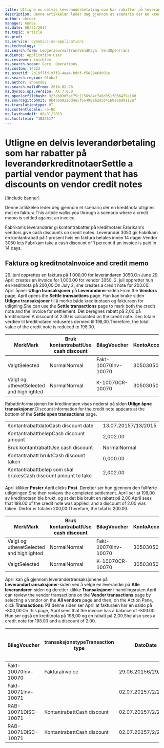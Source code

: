 ```yaml
---
title: Utligne en delvis leverandørbetaling som har rabatter på leverandørkreditnotaer
description: Denne artikkelen leder deg gjennom et scenario der en kreditnota utlignes mot en faktura.
author: abruer
manager: AnnBe
ms.date: 08/22/2017
ms.topic: article
ms.prod: ''
ms.service: dynamics-ax-applications
ms.technology: ''
ms.search.form: LedgerJournalTransVendPaym, VendOpenTrans
audience: Application User
ms.reviewer: roschlom
ms.search.scope: Core, Operations
ms.custom: 14222
ms.assetid: 2b19f7fd-9ff9-4ee4-bddf-f582946d008e
ms.search.region: Global
ms.author: shpandey
ms.search.validFrom: 2016-02-28
ms.dyn365.ops.version: AX 7.0.0
ms.openlocfilehash: 923ab0305ac75c1156984c7a6d051f036479a16d
ms.sourcegitcommit: 8b4b6a9226d4e5f66498ab2a5b4160e26dd112af
ms.translationtype: HT
ms.contentlocale: nb-NO
ms.lasthandoff: 08/01/2019
ms.locfileid: "1834517"
---
```

# <a name="settle-a-partial-vendor-payment-that-has-discounts-on-vendor-credit-notes"></a><span data-ttu-id="a62fa-103">Utligne en delvis leverandørbetaling som har rabatter på leverandørkreditnotaer</span><span class="sxs-lookup"><span data-stu-id="a62fa-103">Settle a partial vendor payment that has discounts on vendor credit notes</span></span>

[!include [banner](../includes/banner.md)]

<span data-ttu-id="a62fa-104">Denne artikkelen leder deg gjennom et scenario der en kreditnota utlignes mot en faktura.</span><span class="sxs-lookup"><span data-stu-id="a62fa-104">This article walks you through a scenario where a credit memo is settled against an invoice.</span></span>

<span data-ttu-id="a62fa-105">Fabrikams leverandører gi kontantrabatter på kreditnotaer.</span><span class="sxs-lookup"><span data-stu-id="a62fa-105">Fabrikam’s vendors give cash discounts on credit notes.</span></span> <span data-ttu-id="a62fa-106">Leverandør 3050 gir Fabrikam en kontantrabatt på 1 prosent hvis en faktura betales innen 14 dager.</span><span class="sxs-lookup"><span data-stu-id="a62fa-106">Vendor 3050 lets Fabrikam take a cash discount of 1 percent if an invoice is paid in 14 days.</span></span>

## <a name="invoice-and-credit-memo"></a><span data-ttu-id="a62fa-107">Faktura og kreditnota</span><span class="sxs-lookup"><span data-stu-id="a62fa-107">Invoice and credit memo</span></span>
<span data-ttu-id="a62fa-108">29. juni opprettes en faktura på 1 000,00 for leverandøren 3050.</span><span class="sxs-lookup"><span data-stu-id="a62fa-108">On June 29, April creates an invoice for 1,000.00 for vendor 3050.</span></span> <span data-ttu-id="a62fa-109">2. juli oppretter hun en kreditnota på 200,00.</span><span class="sxs-lookup"><span data-stu-id="a62fa-109">On July 2, she creates a credit note for 200.00.</span></span> <span data-ttu-id="a62fa-110">April åpner **Utlign transaksjoner** på **Leverandører**-siden.</span><span class="sxs-lookup"><span data-stu-id="a62fa-110">From the **Vendors** page, April opens the **Settle transactions** page.</span></span> <span data-ttu-id="a62fa-111">Hun kan bruke siden **Utligne transaksjoner** til å merke både kreditnotaen og fakturaen for utligning.</span><span class="sxs-lookup"><span data-stu-id="a62fa-111">She can use the **Settle transactions** page to mark both the credit note and the invoice for settlement.</span></span> <span data-ttu-id="a62fa-112">Det beregnes rabatt på 2,00 på kreditnotaen.</span><span class="sxs-lookup"><span data-stu-id="a62fa-112">A discount of 2.00 is calculated on the credit note.</span></span> <span data-ttu-id="a62fa-113">Den totale verdien til kreditnotaen reduseres dermed til 198,00.</span><span class="sxs-lookup"><span data-stu-id="a62fa-113">Therefore, the total value of the credit note is reduced to 198.00.</span></span>

| <span data-ttu-id="a62fa-114">Merk</span><span class="sxs-lookup"><span data-stu-id="a62fa-114">Mark</span></span>                     | <span data-ttu-id="a62fa-115">Bruk kontantrabatt</span><span class="sxs-lookup"><span data-stu-id="a62fa-115">Use cash discount</span></span> | <span data-ttu-id="a62fa-116">Bilag</span><span class="sxs-lookup"><span data-stu-id="a62fa-116">Voucher</span></span>   | <span data-ttu-id="a62fa-117">Konto</span><span class="sxs-lookup"><span data-stu-id="a62fa-117">Account</span></span> | <span data-ttu-id="a62fa-118">Dato</span><span class="sxs-lookup"><span data-stu-id="a62fa-118">Date</span></span>      | <span data-ttu-id="a62fa-119">Forfallsdato</span><span class="sxs-lookup"><span data-stu-id="a62fa-119">Due date</span></span>  | <span data-ttu-id="a62fa-120">Faktura</span><span class="sxs-lookup"><span data-stu-id="a62fa-120">Invoice</span></span> | <span data-ttu-id="a62fa-121">Beløp i transaksjonsvaluta</span><span class="sxs-lookup"><span data-stu-id="a62fa-121">Amount in transaction currency</span></span> | <span data-ttu-id="a62fa-122">Valuta</span><span class="sxs-lookup"><span data-stu-id="a62fa-122">Currency</span></span> | <span data-ttu-id="a62fa-123">Beløp som skal utlignes</span><span class="sxs-lookup"><span data-stu-id="a62fa-123">Amount to settle</span></span> |
|--------------------------|-------------------|-----------|---------|-----------|-----------|---------|--------------------------------|----------|------------------|
| <span data-ttu-id="a62fa-124">Valgt</span><span class="sxs-lookup"><span data-stu-id="a62fa-124">Selected</span></span>                 | <span data-ttu-id="a62fa-125">Normal</span><span class="sxs-lookup"><span data-stu-id="a62fa-125">Normal</span></span>            | <span data-ttu-id="a62fa-126">Fakt-10070</span><span class="sxs-lookup"><span data-stu-id="a62fa-126">Inv-10070</span></span> | <span data-ttu-id="a62fa-127">3050</span><span class="sxs-lookup"><span data-stu-id="a62fa-127">3050</span></span>    | <span data-ttu-id="a62fa-128">29.06.2015</span><span class="sxs-lookup"><span data-stu-id="a62fa-128">6/29/2015</span></span> | <span data-ttu-id="a62fa-129">29.07.2015</span><span class="sxs-lookup"><span data-stu-id="a62fa-129">7/29/2015</span></span> | <span data-ttu-id="a62fa-130">10070</span><span class="sxs-lookup"><span data-stu-id="a62fa-130">10070</span></span>   | <span data-ttu-id="a62fa-131">-1 000,00</span><span class="sxs-lookup"><span data-stu-id="a62fa-131">-1,000.00</span></span>                      | <span data-ttu-id="a62fa-132">USD</span><span class="sxs-lookup"><span data-stu-id="a62fa-132">USD</span></span>      | <span data-ttu-id="a62fa-133">-990,00</span><span class="sxs-lookup"><span data-stu-id="a62fa-133">-990.00</span></span>          |
| <span data-ttu-id="a62fa-134">Valgt og uthevet</span><span class="sxs-lookup"><span data-stu-id="a62fa-134">Selected and highlighted</span></span> | <span data-ttu-id="a62fa-135">Normal</span><span class="sxs-lookup"><span data-stu-id="a62fa-135">Normal</span></span>            | <span data-ttu-id="a62fa-136">K-10070</span><span class="sxs-lookup"><span data-stu-id="a62fa-136">CR-10070</span></span>  | <span data-ttu-id="a62fa-137">3050</span><span class="sxs-lookup"><span data-stu-id="a62fa-137">3050</span></span>    | <span data-ttu-id="a62fa-138">02.07.2015</span><span class="sxs-lookup"><span data-stu-id="a62fa-138">7/2/2015</span></span>  | <span data-ttu-id="a62fa-139">29.07.2015</span><span class="sxs-lookup"><span data-stu-id="a62fa-139">7/29/2015</span></span> |         | <span data-ttu-id="a62fa-140">200,00</span><span class="sxs-lookup"><span data-stu-id="a62fa-140">200.00</span></span>                         | <span data-ttu-id="a62fa-141">USD</span><span class="sxs-lookup"><span data-stu-id="a62fa-141">USD</span></span>      | <span data-ttu-id="a62fa-142">198,00</span><span class="sxs-lookup"><span data-stu-id="a62fa-142">198.00</span></span>           |

<span data-ttu-id="a62fa-143">Rabattinformasjonen for kreditnotaen vises nederst på siden **Utlign åpne transaksjoner**.</span><span class="sxs-lookup"><span data-stu-id="a62fa-143">Discount information for the credit note appears at the bottom of the **Settle open transactions** page.</span></span>

|                              |           |
|------------------------------|-----------|
| <span data-ttu-id="a62fa-144">Kontantrabattdato</span><span class="sxs-lookup"><span data-stu-id="a62fa-144">Cash discount date</span></span>           | <span data-ttu-id="a62fa-145">13.07.2015</span><span class="sxs-lookup"><span data-stu-id="a62fa-145">7/13/2015</span></span> |
| <span data-ttu-id="a62fa-146">Kontantrabattbeløp</span><span class="sxs-lookup"><span data-stu-id="a62fa-146">Cash discount amount</span></span>         | <span data-ttu-id="a62fa-147">2,00</span><span class="sxs-lookup"><span data-stu-id="a62fa-147">2.00</span></span>      |
| <span data-ttu-id="a62fa-148">Bruk kontantrabatt</span><span class="sxs-lookup"><span data-stu-id="a62fa-148">Use cash discount</span></span>            | <span data-ttu-id="a62fa-149">Normal</span><span class="sxs-lookup"><span data-stu-id="a62fa-149">Normal</span></span>    |
| <span data-ttu-id="a62fa-150">Kontantrabatt brukt</span><span class="sxs-lookup"><span data-stu-id="a62fa-150">Cash discount taken</span></span>          | <span data-ttu-id="a62fa-151">0,00</span><span class="sxs-lookup"><span data-stu-id="a62fa-151">0.00</span></span>      |
| <span data-ttu-id="a62fa-152">Kontantrabattbeløp som skal brukes</span><span class="sxs-lookup"><span data-stu-id="a62fa-152">Cash discount amount to take</span></span> | <span data-ttu-id="a62fa-153">2,00</span><span class="sxs-lookup"><span data-stu-id="a62fa-153">2.00</span></span>      |

<span data-ttu-id="a62fa-154">April klikker **Poster**.</span><span class="sxs-lookup"><span data-stu-id="a62fa-154">April clicks **Post**.</span></span> <span data-ttu-id="a62fa-155">Deretter ser hun gjennom den fullførte utligningen.</span><span class="sxs-lookup"><span data-stu-id="a62fa-155">She then reviews the completed settlement.</span></span> <span data-ttu-id="a62fa-156">April ser at 198,00 av kreditnotaen ble brukt, og at det ble brukt en rabatt på 2,00.</span><span class="sxs-lookup"><span data-stu-id="a62fa-156">April sees that 198.00 of the credit note was applied, and a discount of 2.00 was taken.</span></span> <span data-ttu-id="a62fa-157">Derfor er totalen 200,00.</span><span class="sxs-lookup"><span data-stu-id="a62fa-157">Therefore, the total is 200.00.</span></span>

| <span data-ttu-id="a62fa-158">Merk</span><span class="sxs-lookup"><span data-stu-id="a62fa-158">Mark</span></span>                     | <span data-ttu-id="a62fa-159">Bruk kontantrabatt</span><span class="sxs-lookup"><span data-stu-id="a62fa-159">Use cash discount</span></span> | <span data-ttu-id="a62fa-160">Bilag</span><span class="sxs-lookup"><span data-stu-id="a62fa-160">Voucher</span></span>   | <span data-ttu-id="a62fa-161">Konto</span><span class="sxs-lookup"><span data-stu-id="a62fa-161">Account</span></span> | <span data-ttu-id="a62fa-162">Dato</span><span class="sxs-lookup"><span data-stu-id="a62fa-162">Date</span></span>      | <span data-ttu-id="a62fa-163">Forfallsdato</span><span class="sxs-lookup"><span data-stu-id="a62fa-163">Due date</span></span>  | <span data-ttu-id="a62fa-164">Faktura</span><span class="sxs-lookup"><span data-stu-id="a62fa-164">Invoice</span></span>  | <span data-ttu-id="a62fa-165">Beløp i transaksjonsvaluta</span><span class="sxs-lookup"><span data-stu-id="a62fa-165">Amount in transaction currency</span></span> | <span data-ttu-id="a62fa-166">Valuta</span><span class="sxs-lookup"><span data-stu-id="a62fa-166">Currency</span></span> | <span data-ttu-id="a62fa-167">Beløp som skal utlignes</span><span class="sxs-lookup"><span data-stu-id="a62fa-167">Amount to settle</span></span> |
|--------------------------|-------------------|-----------|---------|-----------|-----------|----------|--------------------------------|----------|------------------|
| <span data-ttu-id="a62fa-168">Valgt og uthevet</span><span class="sxs-lookup"><span data-stu-id="a62fa-168">Selected and highlighted</span></span> | <span data-ttu-id="a62fa-169">Normal</span><span class="sxs-lookup"><span data-stu-id="a62fa-169">Normal</span></span>            | <span data-ttu-id="a62fa-170">Fakt-10070</span><span class="sxs-lookup"><span data-stu-id="a62fa-170">Inv-10070</span></span> | <span data-ttu-id="a62fa-171">3050</span><span class="sxs-lookup"><span data-stu-id="a62fa-171">3050</span></span>    | <span data-ttu-id="a62fa-172">29.06.2015</span><span class="sxs-lookup"><span data-stu-id="a62fa-172">6/29/2015</span></span> | <span data-ttu-id="a62fa-173">29.07.2015</span><span class="sxs-lookup"><span data-stu-id="a62fa-173">7/29/2015</span></span> | <span data-ttu-id="a62fa-174">10070</span><span class="sxs-lookup"><span data-stu-id="a62fa-174">10070</span></span>    | <span data-ttu-id="a62fa-175">-1 000,00</span><span class="sxs-lookup"><span data-stu-id="a62fa-175">-1,000.00</span></span>                      | <span data-ttu-id="a62fa-176">USD</span><span class="sxs-lookup"><span data-stu-id="a62fa-176">USD</span></span>      | <span data-ttu-id="a62fa-177">-200,00</span><span class="sxs-lookup"><span data-stu-id="a62fa-177">-200.00</span></span>          |
| <span data-ttu-id="a62fa-178">Valgt</span><span class="sxs-lookup"><span data-stu-id="a62fa-178">Selected</span></span>                 | <span data-ttu-id="a62fa-179">Normal</span><span class="sxs-lookup"><span data-stu-id="a62fa-179">Normal</span></span>            | <span data-ttu-id="a62fa-180">K-10070</span><span class="sxs-lookup"><span data-stu-id="a62fa-180">CR-10070</span></span>  | <span data-ttu-id="a62fa-181">3050</span><span class="sxs-lookup"><span data-stu-id="a62fa-181">3050</span></span>    | <span data-ttu-id="a62fa-182">02.07.2015</span><span class="sxs-lookup"><span data-stu-id="a62fa-182">7/2/2015</span></span>  | <span data-ttu-id="a62fa-183">29.07.2015</span><span class="sxs-lookup"><span data-stu-id="a62fa-183">7/29/2015</span></span> | <span data-ttu-id="a62fa-184">K-10070</span><span class="sxs-lookup"><span data-stu-id="a62fa-184">CR-10070</span></span> | <span data-ttu-id="a62fa-185">200,00</span><span class="sxs-lookup"><span data-stu-id="a62fa-185">200.00</span></span>                         | <span data-ttu-id="a62fa-186">USD</span><span class="sxs-lookup"><span data-stu-id="a62fa-186">USD</span></span>      | <span data-ttu-id="a62fa-187">198,00</span><span class="sxs-lookup"><span data-stu-id="a62fa-187">198.00</span></span>           |

<span data-ttu-id="a62fa-188">April kan gå gjennom leverandørtransaksjonene på **Leverandørtransaksjoner**-siden ved å velge en leverandør på **Alle leverandører**-siden og deretter klikke **Transaksjoner** i handlingsruten.</span><span class="sxs-lookup"><span data-stu-id="a62fa-188">April can review the vendor transactions on the **Vendor transactions** page by selecting a vendor on the **All vendors** page and then, on the Action Pane, click **Transactions**.</span></span> <span data-ttu-id="a62fa-189">På denne siden ser April at fakturaen har en saldo på -800,00.</span><span class="sxs-lookup"><span data-stu-id="a62fa-189">On this page, April sees that the invoice has a balance of -800.00.</span></span> <span data-ttu-id="a62fa-190">Hun ser også en kreditnota på 198,00 og en rabatt på 2,00.</span><span class="sxs-lookup"><span data-stu-id="a62fa-190">She also sees a credit note for 198.00 and a discount of 2.00.</span></span>

| <span data-ttu-id="a62fa-191">Bilag</span><span class="sxs-lookup"><span data-stu-id="a62fa-191">Voucher</span></span>    | <span data-ttu-id="a62fa-192">transaksjonstype</span><span class="sxs-lookup"><span data-stu-id="a62fa-192">Transaction type</span></span> | <span data-ttu-id="a62fa-193">Dato</span><span class="sxs-lookup"><span data-stu-id="a62fa-193">Date</span></span>      | <span data-ttu-id="a62fa-194">Faktura</span><span class="sxs-lookup"><span data-stu-id="a62fa-194">Invoice</span></span> | <span data-ttu-id="a62fa-195">Beløp i transaksjonsvaluta, debet</span><span class="sxs-lookup"><span data-stu-id="a62fa-195">Amount in transaction currency debit</span></span> | <span data-ttu-id="a62fa-196">Beløp i transaksjonsvaluta, kredit</span><span class="sxs-lookup"><span data-stu-id="a62fa-196">Amount in transaction currency credit</span></span> | <span data-ttu-id="a62fa-197">Saldo</span><span class="sxs-lookup"><span data-stu-id="a62fa-197">Balance</span></span> | <span data-ttu-id="a62fa-198">Valuta</span><span class="sxs-lookup"><span data-stu-id="a62fa-198">Currency</span></span> |
|------------|------------------|-----------|---------|--------------------------------------|---------------------------------------|---------|----------|
| <span data-ttu-id="a62fa-199">Fakt-10070</span><span class="sxs-lookup"><span data-stu-id="a62fa-199">Inv-10070</span></span>  | <span data-ttu-id="a62fa-200">Faktura</span><span class="sxs-lookup"><span data-stu-id="a62fa-200">Invoice</span></span>          | <span data-ttu-id="a62fa-201">29.06.2015</span><span class="sxs-lookup"><span data-stu-id="a62fa-201">6/29/2015</span></span> | <span data-ttu-id="a62fa-202">10070</span><span class="sxs-lookup"><span data-stu-id="a62fa-202">10070</span></span>   |                                      | <span data-ttu-id="a62fa-203">1 000,00</span><span class="sxs-lookup"><span data-stu-id="a62fa-203">1,000.00</span></span>                              | <span data-ttu-id="a62fa-204">-800.00</span><span class="sxs-lookup"><span data-stu-id="a62fa-204">-800.00</span></span> | <span data-ttu-id="a62fa-205">USD</span><span class="sxs-lookup"><span data-stu-id="a62fa-205">USD</span></span>      |
| <span data-ttu-id="a62fa-206">Fakt-10071</span><span class="sxs-lookup"><span data-stu-id="a62fa-206">Inv-10071</span></span>  |                  | <span data-ttu-id="a62fa-207">02.07.2015</span><span class="sxs-lookup"><span data-stu-id="a62fa-207">7/2/2015</span></span>  | <span data-ttu-id="a62fa-208">K10071</span><span class="sxs-lookup"><span data-stu-id="a62fa-208">CR10071</span></span> | <span data-ttu-id="a62fa-209">200,00</span><span class="sxs-lookup"><span data-stu-id="a62fa-209">200.00</span></span>                               |                                       | <span data-ttu-id="a62fa-210">0,00</span><span class="sxs-lookup"><span data-stu-id="a62fa-210">0.00</span></span>    | <span data-ttu-id="a62fa-211">USD</span><span class="sxs-lookup"><span data-stu-id="a62fa-211">USD</span></span>      |
| <span data-ttu-id="a62fa-212">RAB-10071</span><span class="sxs-lookup"><span data-stu-id="a62fa-212">DISC-10071</span></span> |  <span data-ttu-id="a62fa-213">Kontantrabatt</span><span class="sxs-lookup"><span data-stu-id="a62fa-213">Cash discount</span></span>   | <span data-ttu-id="a62fa-214">02.07.2015</span><span class="sxs-lookup"><span data-stu-id="a62fa-214">7/2/2015</span></span>  |         | <span data-ttu-id="a62fa-215">2,00</span><span class="sxs-lookup"><span data-stu-id="a62fa-215">2.00</span></span>                                 |                                       | <span data-ttu-id="a62fa-216">0,00</span><span class="sxs-lookup"><span data-stu-id="a62fa-216">0.00</span></span>    | <span data-ttu-id="a62fa-217">USD</span><span class="sxs-lookup"><span data-stu-id="a62fa-217">USD</span></span>      |
| <span data-ttu-id="a62fa-218">RAB-10071</span><span class="sxs-lookup"><span data-stu-id="a62fa-218">DISC-10071</span></span> |  <span data-ttu-id="a62fa-219">Kontantrabatt</span><span class="sxs-lookup"><span data-stu-id="a62fa-219">Cash discount</span></span>   | <span data-ttu-id="a62fa-220">02.07.2015</span><span class="sxs-lookup"><span data-stu-id="a62fa-220">7/2/2015</span></span>  |         |                                      | <span data-ttu-id="a62fa-221">2,00</span><span class="sxs-lookup"><span data-stu-id="a62fa-221">2.00</span></span>                                  | <span data-ttu-id="a62fa-222">0,00</span><span class="sxs-lookup"><span data-stu-id="a62fa-222">0.00</span></span>    | <span data-ttu-id="a62fa-223">USD</span><span class="sxs-lookup"><span data-stu-id="a62fa-223">USD</span></span>      |





